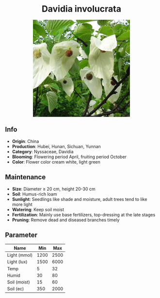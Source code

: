 <h1 align='center'>Davidia involucrata</h1>
<p align="center">
    <img 
        align='center'
        width='320'
        src="../images/davidia involucrata.png" 
        alt='Davidia involucrata' />
</p>

## Info

 - **Origin**: China
 - **Production**: Hubei, Hunan, Sichuan, Yunnan
 - **Category**: Nyssaceae, Davidia
 - **Blooming**: Flowering period April, fruiting period October
 - **Color**: Flower color cream white, light green

## Maintenance

 - **Size**: Diameter ≥ 20 cm, height 20-30 cm
 - **Soil**: Humus-rich loam
 - **Sunlight**: Seedlings like shade and moisture, adult trees tend to like more light
 - **Watering**: Keep soil moist
 - **Fertilization**: Mainly use base fertilizers, top-dressing at the late stages
 - **Pruning**: Remove dead and diseased branches timely

## Parameter

| Name         | Min  | Max   |
|--------------|------|-------|
| Light (mmol) | 1200 | 2500  |
| Light (lux)  | 1500 | 6000 |
| Temp         | 5    | 32    |
| Humid        | 30   | 80    |
| Soil (moist) | 15   | 60    |
| Soil (ec)    | 350  | 2000  |